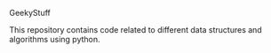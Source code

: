 GeekyStuff

This repository contains code related to different data structures and algorithms using python.
